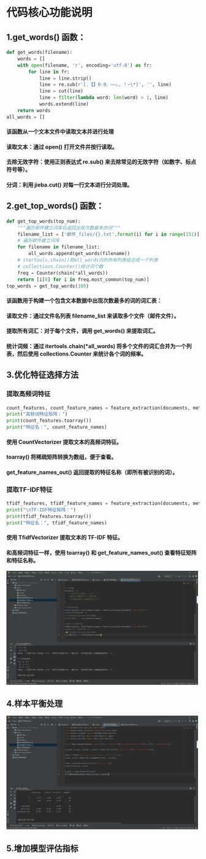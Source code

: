 # 代码核心功能说明
## 1.get_words() 函数：

```python
def get_words(filename):
    words = []
    with open(filename, 'r', encoding='utf-8') as fr:
        for line in fr:
            line = line.strip()
            line = re.sub(r'[.【】0-9、——。，！~\*]', '', line)
            line = cut(line)
            line = filter(lambda word: len(word) > 1, line)
            words.extend(line)
    return words
all_words = []
```
#### 该函数从一个文本文件中读取文本并进行处理
#### 读取文本：通过 open() 打开文件并按行读取。
#### 去除无效字符：使用正则表达式 re.sub() 来去除常见的无效字符（如数字、标点符号等）。
#### 分词：利用 jieba.cut() 对每一行文本进行分词处理。

## 2.get_top_words() 函数：

```python
def get_top_words(top_num):
    """遍历邮件建立词库后返回出现次数最多的词"""
    filename_list = ['邮件_files/{}.txt'.format(i) for i in range(151)]
    # 遍历邮件建立词库
    for filename in filename_list:
        all_words.append(get_words(filename))
    # itertools.chain()把all_words内的所有列表组合成一个列表
    # collections.Counter()统计词个数
    freq = Counter(chain(*all_words))
    return [i[0] for i in freq.most_common(top_num)]
top_words = get_top_words(100)
```
#### 该函数用于构建一个包含文本数据中出现次数最多的词的词汇表：
#### 读取文件：通过文件名列表 filename_list 来读取多个文件（邮件文件）。
#### 提取所有词汇：对于每个文件，调用 get_words() 来提取词汇。
#### 统计词频：通过 itertools.chain(*all_words) 将多个文件的词汇合并为一个列表，然后使用 collections.Counter 来统计各个词的频率。

## 3.优化特征选择方法
### 提取高频词特征
```python
count_features, count_feature_names = feature_extraction(documents, method='count')
print("高频词特征矩阵：")
print(count_features.toarray())
print("特征名：", count_feature_names)
```
#### 使用 CountVectorizer 提取文本的高频词特征。
#### toarray() 将稀疏矩阵转换为数组，便于查看。
#### get_feature_names_out() 返回提取的特征名称（即所有被识别的词）。

### 提取TF-IDF特征
```python
tfidf_features, tfidf_feature_names = feature_extraction(documents, method='tfidf')
print("\nTF-IDF特征矩阵：")
print(tfidf_features.toarray())
print("特征名：", tfidf_feature_names)
```
#### 使用 TfidfVectorizer 提取文本的 TF-IDF 特征。
#### 和高频词特征一样，使用 toarray() 和 get_feature_names_out() 查看特征矩阵和特征名称。
<img src="https://github.com/LZY6888/LZY1/blob/main/image/%E5%B1%8F%E5%B9%95%E6%88%AA%E5%9B%BE%202025-04-08%20181002.png" width="500" alt="代码截图">

## 4.样本平衡处理
<img src="https://github.com/LZY6888/LZY1/blob/main/image/%E5%B1%8F%E5%B9%95%E6%88%AA%E5%9B%BE%202025-04-08%20181123.png" width="500" alt="代码截图">

## 5.增加模型评估指标
